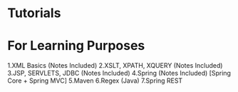 # Tutorials 
# For Learning Purposes
1.XML Basics (Notes Included)
2.XSLT, XPATH, XQUERY (Notes Included)
3.JSP, SERVLETS, JDBC (Notes Included)
4.Spring (Notes Included) [Spring Core + Spring MVC]
5.Maven
6.Regex (Java)
7.Spring REST
